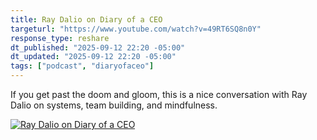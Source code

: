 ```yaml
---
title: Ray Dalio on Diary of a CEO
targeturl: "https://www.youtube.com/watch?v=49RT6SQ8n0Y"
response_type: reshare
dt_published: "2025-09-12 22:20 -05:00"
dt_updated: "2025-09-12 22:20 -05:00"
tags: ["podcast", "diaryofaceo"]
---
```


If you get past the doom and gloom, this is a nice conversation with Ray Dalio on systems, team building, and mindfulness.

[![Ray Dalio on Diary of a CEO](http://img.youtube.com/vi/49RT6SQ8n0Y/0.jpg)](https://www.youtube.com/watch?v=49RT6SQ8n0Y "Ray Dalio on Diary of a CEO")
